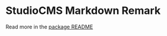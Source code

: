 # StudioCMS Markdown Remark

Read more in the [package README](./packages/markdown-remark/README.md)